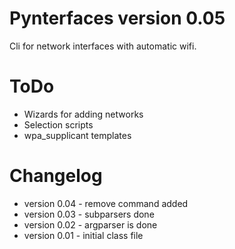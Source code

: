 Pynterfaces version 0.05
========================
Cli for network interfaces with automatic wifi.

ToDo
====
- Wizards for adding networks
- Selection scripts
- wpa\_supplicant templates

Changelog
=========
* version 0.04 - remove command added
* version 0.03 - subparsers done
* version 0.02 - argparser is done
* version 0.01 - initial class file
